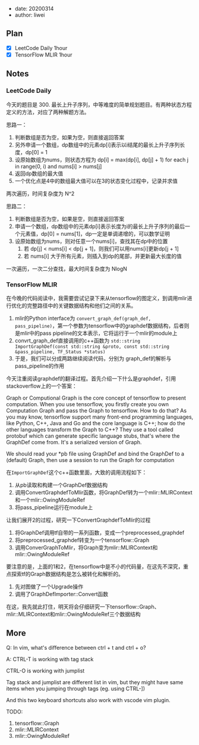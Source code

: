 - date: 20200314 
- author: liwei

## Plan

- [x] LeetCode Daily 1hour
- [x] TensorFlow MLIR 1hour 

## Notes

### LeetCode Daily

今天的题目是 300. 最长上升子序列，中等难度的简单规划题目。有两种状态方程定义的方法，对应了两种解题方法。

思路一：

1. 判断数组是否为空，如果为空，则直接返回答案
2. 另外申请一个数组，dp数组中的元素dp[i]表示以i结尾的最长上升子序列长度，dp[0] = 1
3. 设原始数组为nums，则状态方程为 dp[i] = max(dp[i], dp[j] + 1) for each j in range(0, i) and nums[i] > nums[j]
4. 返回dp数组的最大值
5. 一个优化点是4中的数组最大值可以在3的状态变化过程中，记录并求值

两次遍历，时间复杂度为 N^2

思路二：

1. 判断数组是否为空，如果是空，则直接返回答案
2. 申请一个数组，dp数组中的元素dp[i]表示长度为i的最长上升子序列的最后一个元素值，dp[0] = nums[1]，dp一定是单调递增的，可以数学证明
3. 设原始数组为nums，则对任意一个nums[i]，查找其在dp中的位置
   1. 若 dp[j] < nums[i] < dp[j + 1]，则我们可以用nums[i]更新dp[j + 1]
   2. 若 nums[i] 大于所有元素，则插入到dp的尾部，并更新最大长度的值

一次遍历，一次二分查找，最大时间复杂度为 NlogN

### TensorFlow MLIR

在今晚的代码阅读中，我需要尝试记录下来从tensorflow的图定义，到调用mlir进行优化的完整路径中的关键数据结构和他们之间的关系。

1. mlir的Python interface为 `convert_graph_def(graph_def, pass_pipeline)`，第一个参数为tensorflow中的graphdef数据结构，后者则是mlir中的pass pipeline的文本表示，它将运行于一个mlir的module上
2. convrt_graph_def直接调用的c++函数为 `std::string ImportGraphDef(const std::string &proto, const std::string &pass_pipeline, TF_Status *status) `
3. 于是，我们可以分成两路继续阅读代码，分别为 graph_def的解析与pass_pipeline的作用

今天注重阅读graphdef的翻译过程。首先介绍一下什么是graphdef，引用stackoverflow上的一个答案：

Graph or Computional Graph is the core concept of tensorflow to present computation. When you use tensorflow, you firstly create you own Computation Graph and pass the Graph to tensorflow. How to do that? As you may know, tensorflow support many front-end programming languages, like Python, C++, Java and Go and the core language is C++; how do the other languages transform the Graph to C++? They use a tool called protobuf which can generate specific language stubs, that's where the GraphDef come from. It's a serialized version of Graph.

We should read your *pb file using GraphDef and bind the GraphDef to a (default) Graph, then use a session to run the Graph for computation

在`ImportGraphDef`这个c++函数里面，大致的调用流程如下：

1. 从pb读取和构建一个GraphDef数据结构
2. 调用ConvertGraphdefToMlir函数，将GraphDef转为一个mlir::MLIRContext和一个mlir::OwingModuleRef
3. 将pass_pipeline运行在module上

让我们展开2的过程，研究一下ConvertGraphdefToMlir的过程

1. 将GraphDef调用tf自带的一系列函数，变成一个preprocessed_graphdef
2. 将preprocessed_graphdef转变为一个tensorflow::Graph
3. 调用ConverGraphToMlir，将Graph变为mlir::MLIRContext和mlir::OwingModuleRef

要注意的是，上面的1和2，在tensorflow中是不小的代码量，在这先不深究，重点探索tf的Graph数据结构是怎么被转化和解析的。

1. 先对图做了一个Upgrade操作
2. 调用了GraphDefImporter::Convert函数

在这，我先就此打住，明天将会仔细研究一下tensorflow::Graph、mlir::MLIRContext和mlir::OwingModuleRef三个数据结构

## More

Q: In vim, what's difference between ctrl + t and ctrl + o?

A:
CTRL-T is working with tag stack

CTRL-O is working with jumplist

Tag stack and jumplist are different list in vim, but they might have same items when you jumping through tags (eg. using CTRL-])

And this two keyboard shortcuts also work with vscode vim plugin.

TODO:

1. tensorflow::Graph
2. mlir::MLIRContext
3. mlir::OwingModuleRef
